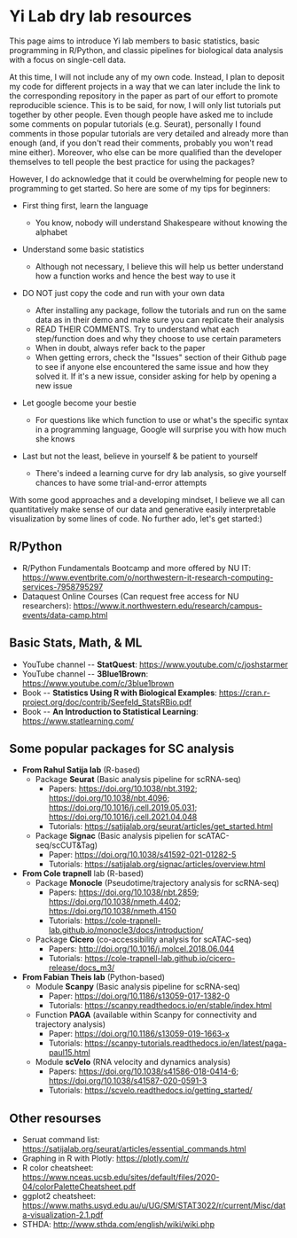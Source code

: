 
# Yi Lab dry lab resources

This page aims to introduce Yi lab members to basic statistics, basic programming in R/Python, and classic pipelines for biological data analysis with a focus on single-cell data.

At this time, I will not include any of my own code. Instead, I plan to deposit my code for different projects in a way that we can later include the link to the corresponding repository in the paper as part of our effort to promote reproducible science. This is to be said, for now, I will only list tutorials put together by other people.  Even though people have asked me to include some comments on popular tutorials (e.g. Seurat), personally I found comments in those popular tutorials are very detailed and already more than enough (and, if you don't read their comments, probably you won't read mine either). Moreover, who else can be more qualified than the developer themselves to tell people the best practice for using the packages?

However, I do acknowledge that it could be overwhelming for people new to programming to get started. So here are some of my tips for beginners:

* First thing first, learn the language 
    * You know, nobody will understand Shakespeare without knowing the alphabet

* Understand some basic statistics
    * Although not necessary, I believe this will help us better understand how a function works and hence the best way to use it

* DO NOT just copy the code and run with your own data
    * After installing any package, follow the tutorials and run on the same data as in their demo and make sure you can replicate their analysis
    * READ THEIR COMMENTS. Try to understand what each step/function does and why they choose to use certain parameters
    * When in doubt, always refer back to the paper
    * When getting errors, check the "Issues" section of their Github page to see if anyone else encountered the same issue and how they solved it. If it's a new issue, consider asking for help by opening a new issue 

* Let google become your bestie
    * For questions like which function to use or what's the specific syntax in a programming language, Google will surprise you with how much she knows

* Last but not the least, believe in yourself & be patient to yourself
    * There's indeed a learning curve for dry lab analysis, so give yourself chances to have some trial-and-error attempts

With some good approaches and a developing mindset, I believe we all can quantitatively make sense of our data and generative easily interpretable visualization by some lines of code. No further ado, let's get started:)


## R/Python

* R/Python Fundamentals Bootcamp and more offered by NU IT: https://www.eventbrite.com/o/northwestern-it-research-computing-services-7958795297
* Dataquest Online Courses (Can request free access for NU researchers): https://www.it.northwestern.edu/research/campus-events/data-camp.html

## Basic Stats, Math, & ML

* YouTube channel -- **StatQuest**: https://www.youtube.com/c/joshstarmer
* YouTube channel --  **3Blue1Brown**: https://www.youtube.com/c/3blue1brown
* Book -- **Statistics Using R with Biological Examples**: https://cran.r-project.org/doc/contrib/Seefeld_StatsRBio.pdf
* Book -- **An Introduction to Statistical Learning**: https://www.statlearning.com/


## Some popular packages for SC analysis

* **From Rahul Satija lab** (R-based)
    * Package **Seurat** (Basic analysis pipeline for scRNA-seq)
        * Papers: https://doi.org/10.1038/nbt.3192; https://doi.org/10.1038/nbt.4096; https://doi.org/10.1016/j.cell.2019.05.031; https://doi.org/10.1016/j.cell.2021.04.048 
        * Tutorials: https://satijalab.org/seurat/articles/get_started.html
    * Package **Signac** (Basic analysis pipelien for scATAC-seq/scCUT&Tag)
        * Paper: https://doi.org/10.1038/s41592-021-01282-5
        * Tutorials: https://satijalab.org/signac/articles/overview.html
* **From Cole trapnell** lab (R-based)
    * Package **Monocle** (Pseudotime/trajectory analysis for scRNA-seq)
        * Papers: https://doi.org/10.1038/nbt.2859; https://doi.org/10.1038/nmeth.4402; https://doi.org/10.1038/nmeth.4150 
        * Tutorials: https://cole-trapnell-lab.github.io/monocle3/docs/introduction/
    * Package **Cicero** (co-accessibility analysis for scATAC-seq)
        * Papers: http://doi.org/10.1016/j.molcel.2018.06.044
        * Tutorials: https://cole-trapnell-lab.github.io/cicero-release/docs_m3/
* **From Fabian Theis lab** (Python-based)
    * Module **Scanpy** (Basic analysis pipeline for scRNA-seq)
        * Paper: https://doi.org/10.1186/s13059-017-1382-0
        * Tutorials: https://scanpy.readthedocs.io/en/stable/index.html
    * Function **PAGA** (available within Scanpy for connectivity and trajectory analysis)
        * Paper: https://doi.org/10.1186/s13059-019-1663-x
        * Tutorials: https://scanpy-tutorials.readthedocs.io/en/latest/paga-paul15.html
    * Module **scVelo** (RNA velocity and dynamics analysis)
        * Papers: https://doi.org/10.1038/s41586-018-0414-6; https://doi.org/10.1038/s41587-020-0591-3
        * Tutorials: https://scvelo.readthedocs.io/getting_started/
## Other resourses

* Seruat command list: https://satijalab.org/seurat/articles/essential_commands.html
* Graphing in R with Plotly: https://plotly.com/r/
* R color cheatsheet: https://www.nceas.ucsb.edu/sites/default/files/2020-04/colorPaletteCheatsheet.pdf
* ggplot2 cheatsheet: https://www.maths.usyd.edu.au/u/UG/SM/STAT3022/r/current/Misc/data-visualization-2.1.pdf
* STHDA: http://www.sthda.com/english/wiki/wiki.php